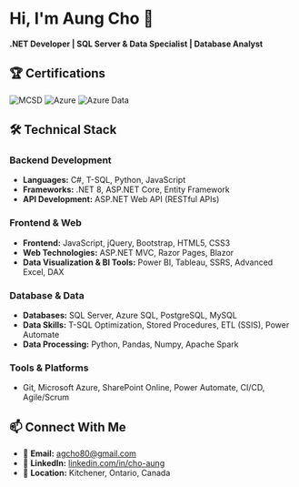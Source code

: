 # Hi, I'm Aung Cho 👋

**.NET Developer | SQL Server & Data Specialist | Database Analyst**

## 🏆 Certifications
![MCSD](https://img.shields.io/badge/MCSD-Web_Applications-0078D4?logo=microsoft)
![Azure](https://img.shields.io/badge/Azure-0089D6?logo=microsoft-azure)
![Azure Data](https://img.shields.io/badge/Azure_Data-0089D6?logo=microsoft-azure)

## 🛠️ Technical Stack

### **Backend Development**
- **Languages:** C#, T-SQL, Python, JavaScript
- **Frameworks:** .NET 8, ASP.NET Core, Entity Framework
- **API Development:** ASP.NET Web API (RESTful APIs)

### **Frontend & Web**
- **Frontend:** JavaScript, jQuery, Bootstrap, HTML5, CSS3
- **Web Technologies:** ASP.NET MVC, Razor Pages, Blazor
- **Data Visualization & BI Tools:** Power BI, Tableau, SSRS, Advanced Excel, DAX

### **Database & Data**
- **Databases:** SQL Server, Azure SQL, PostgreSQL, MySQL
- **Data Skills:** T-SQL Optimization, Stored Procedures, ETL (SSIS), Power Automate
- **Data Processing:** Python, Pandas, Numpy, Apache Spark

### **Tools & Platforms**
- Git, Microsoft Azure, SharePoint Online, Power Automate, CI/CD, Agile/Scrum

## 📫 Connect With Me
- 📧 **Email:** agcho80@gmail.com
- 💼 **LinkedIn:** [linkedin.com/in/cho-aung](https://linkedin.com/in/cho-aung)
- 🏢 **Location:** Kitchener, Ontario, Canada



<!--
**AgCho/AgCho** is a ✨ _special_ ✨ repository because its `README.md` (this file) appears on your GitHub profile.

Here are some ideas to get you started:

- 🔭 I’m currently working on ...
- 🌱 I’m currently learning ...
- 👯 I’m looking to collaborate on ...
- 🤔 I’m looking for help with ...
- 💬 Ask me about ...
- 📫 How to reach me: ...
- 😄 Pronouns: ...
- ⚡ Fun fact: ...
-->
